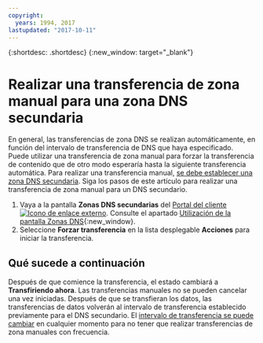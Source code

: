 ```yaml
---
copyright:
  years: 1994, 2017
lastupdated: "2017-10-11"
---
```


{:shortdesc: .shortdesc}
{:new_window: target="_blank"}

# Realizar una transferencia de zona manual para una zona DNS secundaria

En general, las transferencias de zona DNS se realizan automáticamente, en función del intervalo de transferencia de DNS que haya especificado. Puede utilizar una transferencia de zona manual para forzar la transferencia de contenido que de otro modo esperaría hasta la siguiente transferencia automática. Para realizar una transferencia manual, [se debe establecer una zona DNS secundaria](add-secondary-dns-zone.html). Siga los pasos de este artículo para realizar una transferencia de zona manual para un DNS secundario.

1. Vaya a la pantalla **Zonas DNS secundarias** del [Portal del cliente ![Icono de enlace externo](../../icons/launch-glyph.svg "Icono de enlace externo")](https://control.softlayer.com/). Consulte el apartado [Utilización de la pantalla Zonas DNS](delete-secondary-dns-record.html){:new_window}.
2. Seleccione **Forzar transferencia** en la lista desplegable **Acciones** para iniciar la transferencia.

## Qué sucede a continuación

Después de que comience la transferencia, el estado cambiará a **Transfiriendo ahora**. Las transferencias manuales no se pueden cancelar una vez iniciadas. Después de que se transfieran los datos, las transferencias de datos volverán al intervalo de transferencia establecido previamente para el DNS secundario. El [intervalo de transferencia se puede cambiar](edit-secondary-dns-zone.html) en cualquier momento para no tener que realizar transferencias de zona manuales con frecuencia.
